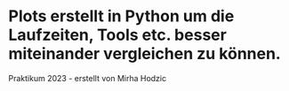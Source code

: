 # Plots erstellt in Python um die Laufzeiten, Tools etc. besser miteinander vergleichen zu können.
Praktikum 2023 - erstellt von Mirha Hodzic
